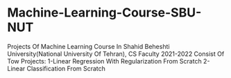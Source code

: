 # Machine-Learning-Course-SBU-NUT
Projects Of Machine Learning Course In Shahid Beheshti University(National University Of Tehran), CS Faculty 2021-2022
Consist Of Tow Projects:
1-Linear Regression With Regularization From Scratch
2-Linear Classification From Scratch
